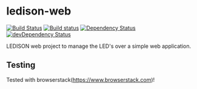 # ledison-web
[![Build Status](https://travis-ci.org/BorntraegerMarc/ledison-web.svg?branch=master)](https://travis-ci.org/BorntraegerMarc/ledison-web)
[![Build status](https://ci.appveyor.com/api/projects/status/apqwri4e68d1l6cy?svg=true)](https://ci.appveyor.com/project/BorntraegerMarc/ledison-web)
[![Dependency Status](https://david-dm.org/BorntraegerMarc/ledison-web.svg)](https://david-dm.org/BorntraegerMarc/ledison-web)
[![devDependency Status](https://david-dm.org/BorntraegerMarc/ledison-web/dev-status.svg)](https://david-dm.org/BorntraegerMarc/ledison-web#info=devDependencies)

LEDISON web project to manage the LED's over a simple web application.

## Testing
Tested with browserstack(https://www.browserstack.com)!
